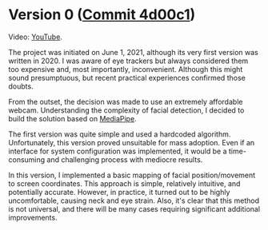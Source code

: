 # Version 0 ([Commit 4d00c1](https://github.com/GreenWizard2015/Alternative-input/blob/4d00c1f09f1a6aa96ed46c70c132986a9b728d41/))

Video: [YouTube](https://youtu.be/oKqpPAhnBPQ).

The project was initiated on June 1, 2021, although its very first version was written in 2020. I was aware of eye trackers but always considered them too expensive and, most importantly, inconvenient. Although this might sound presumptuous, but recent practical experiences confirmed those doubts.

From the outset, the decision was made to use an extremely affordable webcam. Understanding the complexity of facial detection, I decided to build the solution based on [MediaPipe](https://developers.google.com/mediapipe).

The first version was quite simple and used a hardcoded algorithm. Unfortunately, this version proved unsuitable for mass adoption. Even if an interface for system configuration was implemented, it would be a time-consuming and challenging process with mediocre results.

In this version, I implemented a basic mapping of facial position/movement to screen coordinates. This approach is simple, relatively intuitive, and potentially accurate. However, in practice, it turned out to be highly uncomfortable, causing neck and eye strain. Also, it's clear that this method is not universal, and there will be many cases requiring significant additional improvements.